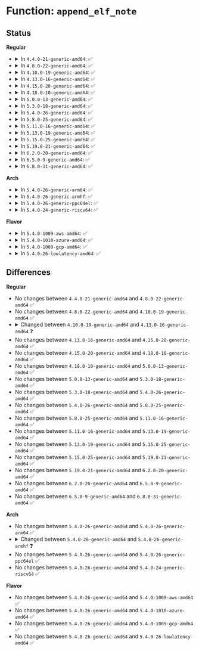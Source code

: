 # Function: <code>append_elf_note</code>

## Status
<b>Regular</b>
<ul>
<li>
<details>
<summary>In <code>4.4.0-21-generic-amd64</code>: ✅</summary>

```c
u32 * append_elf_note(u32 * buf, char * name, unsigned int type, void * data, size_t data_len)
```

```json
{
  "name": "append_elf_note",
  "collision_type": "Unique Static",
  "inline_type": "No",
  "funcs": [
    {
      "addr": 18446744071579944144,
      "name": "append_elf_note",
      "external": false,
      "loc": "kernel/kexec_core.c:950",
      "file": "kernel/kexec_core.c",
      "inline": "seen, unknown",
      "caller_inline": [],
      "caller_func": [
        "kernel/kexec_core.c:update_vmcoreinfo_note",
        "kernel/kexec_core.c:crash_save_cpu"
      ]
    }
  ],
  "symbols": [
    {
      "addr": 18446744071579944144,
      "name": "append_elf_note",
      "section": ".text",
      "bind": "STB_LOCAL",
      "size": 182
    }
  ]
}
```
</details>
</li>
<li>
<details>
<summary>In <code>4.8.0-22-generic-amd64</code>: ✅</summary>

```c
u32 * append_elf_note(u32 * buf, char * name, unsigned int type, void * data, size_t data_len)
```

```json
{
  "name": "append_elf_note",
  "collision_type": "Unique Static",
  "inline_type": "No",
  "funcs": [
    {
      "addr": 18446744071579974992,
      "name": "append_elf_note",
      "external": false,
      "loc": "kernel/kexec_core.c:997",
      "file": "kernel/kexec_core.c",
      "inline": "seen, unknown",
      "caller_inline": [],
      "caller_func": [
        "kernel/kexec_core.c:update_vmcoreinfo_note",
        "kernel/kexec_core.c:crash_save_cpu"
      ]
    }
  ],
  "symbols": [
    {
      "addr": 18446744071579974992,
      "name": "append_elf_note",
      "section": ".text",
      "bind": "STB_LOCAL",
      "size": 176
    }
  ]
}
```
</details>
</li>
<li>
<details>
<summary>In <code>4.10.0-19-generic-amd64</code>: ✅</summary>

```c
u32 * append_elf_note(u32 * buf, char * name, unsigned int type, void * data, size_t data_len)
```

```json
{
  "name": "append_elf_note",
  "collision_type": "Unique Static",
  "inline_type": "No",
  "funcs": [
    {
      "addr": 18446744071580005472,
      "name": "append_elf_note",
      "external": false,
      "loc": "kernel/kexec_core.c:999",
      "file": "kernel/kexec_core.c",
      "inline": "seen, unknown",
      "caller_inline": [],
      "caller_func": [
        "kernel/kexec_core.c:update_vmcoreinfo_note",
        "kernel/kexec_core.c:crash_save_cpu"
      ]
    }
  ],
  "symbols": [
    {
      "addr": 18446744071580005472,
      "name": "append_elf_note",
      "section": ".text",
      "bind": "STB_LOCAL",
      "size": 176
    }
  ]
}
```
</details>
</li>
<li>
<details>
<summary>In <code>4.13.0-16-generic-amd64</code>: ✅</summary>

```c
Elf64_Word * append_elf_note(Elf64_Word * buf, char * name, unsigned int type, void * data, size_t data_len)
```

```json
{
  "name": "append_elf_note",
  "collision_type": "Unique Global",
  "inline_type": "No",
  "funcs": [
    {
      "addr": 18446744071580012464,
      "name": "append_elf_note",
      "external": true,
      "loc": "kernel/crash_core.c:296",
      "file": "kernel/crash_core.c",
      "inline": "seen, unknown",
      "caller_inline": [],
      "caller_func": [
        "kernel/crash_core.c:update_vmcoreinfo_note",
        "kernel/kexec_core.c:crash_save_cpu"
      ]
    }
  ],
  "symbols": [
    {
      "addr": 18446744071580012464,
      "name": "append_elf_note",
      "section": ".text",
      "bind": "STB_GLOBAL",
      "size": 123
    }
  ]
}
```
</details>
</li>
<li>
<details>
<summary>In <code>4.15.0-20-generic-amd64</code>: ✅</summary>

```c
Elf64_Word * append_elf_note(Elf64_Word * buf, char * name, unsigned int type, void * data, size_t data_len)
```

```json
{
  "name": "append_elf_note",
  "collision_type": "Unique Global",
  "inline_type": "No",
  "funcs": [
    {
      "addr": 18446744071580059296,
      "name": "append_elf_note",
      "external": true,
      "loc": "kernel/crash_core.c:297",
      "file": "kernel/crash_core.c",
      "inline": "seen, unknown",
      "caller_inline": [],
      "caller_func": [
        "kernel/crash_core.c:update_vmcoreinfo_note",
        "kernel/kexec_core.c:crash_save_cpu"
      ]
    }
  ],
  "symbols": [
    {
      "addr": 18446744071580059296,
      "name": "append_elf_note",
      "section": ".text",
      "bind": "STB_GLOBAL",
      "size": 123
    }
  ]
}
```
</details>
</li>
<li>
<details>
<summary>In <code>4.18.0-10-generic-amd64</code>: ✅</summary>

```c
Elf64_Word * append_elf_note(Elf64_Word * buf, char * name, unsigned int type, void * data, size_t data_len)
```

```json
{
  "name": "append_elf_note",
  "collision_type": "Unique Global",
  "inline_type": "No",
  "funcs": [
    {
      "addr": 18446744071580116512,
      "name": "append_elf_note",
      "external": true,
      "loc": "kernel/crash_core.c:297",
      "file": "kernel/crash_core.c",
      "inline": "seen, unknown",
      "caller_inline": [],
      "caller_func": [
        "kernel/crash_core.c:update_vmcoreinfo_note",
        "kernel/kexec_core.c:crash_save_cpu"
      ]
    }
  ],
  "symbols": [
    {
      "addr": 18446744071580116512,
      "name": "append_elf_note",
      "section": ".text",
      "bind": "STB_GLOBAL",
      "size": 133
    }
  ]
}
```
</details>
</li>
<li>
<details>
<summary>In <code>5.0.0-13-generic-amd64</code>: ✅</summary>

```c
Elf64_Word * append_elf_note(Elf64_Word * buf, char * name, unsigned int type, void * data, size_t data_len)
```

```json
{
  "name": "append_elf_note",
  "collision_type": "Unique Global",
  "inline_type": "No",
  "funcs": [
    {
      "addr": 18446744071580163504,
      "name": "append_elf_note",
      "external": true,
      "loc": "kernel/crash_core.c:297",
      "file": "kernel/crash_core.c",
      "inline": "seen, unknown",
      "caller_inline": [],
      "caller_func": [
        "kernel/crash_core.c:update_vmcoreinfo_note",
        "kernel/kexec_core.c:crash_save_cpu"
      ]
    }
  ],
  "symbols": [
    {
      "addr": 18446744071580163504,
      "name": "append_elf_note",
      "section": ".text",
      "bind": "STB_GLOBAL",
      "size": 133
    }
  ]
}
```
</details>
</li>
<li>
<details>
<summary>In <code>5.3.0-18-generic-amd64</code>: ✅</summary>

```c
Elf64_Word * append_elf_note(Elf64_Word * buf, char * name, unsigned int type, void * data, size_t data_len)
```

```json
{
  "name": "append_elf_note",
  "collision_type": "Unique Global",
  "inline_type": "No",
  "funcs": [
    {
      "addr": 18446744071580209504,
      "name": "append_elf_note",
      "external": true,
      "loc": "kernel/crash_core.c:295",
      "file": "kernel/crash_core.c",
      "inline": "seen, unknown",
      "caller_inline": [],
      "caller_func": [
        "kernel/crash_core.c:update_vmcoreinfo_note",
        "kernel/kexec_core.c:crash_save_cpu"
      ]
    }
  ],
  "symbols": [
    {
      "addr": 18446744071580209504,
      "name": "append_elf_note",
      "section": ".text",
      "bind": "STB_GLOBAL",
      "size": 133
    }
  ]
}
```
</details>
</li>
<li>
<details>
<summary>In <code>5.4.0-26-generic-amd64</code>: ✅</summary>

```c
Elf64_Word * append_elf_note(Elf64_Word * buf, char * name, unsigned int type, void * data, size_t data_len)
```

```json
{
  "name": "append_elf_note",
  "collision_type": "Unique Global",
  "inline_type": "No",
  "funcs": [
    {
      "addr": 18446744071580257840,
      "name": "append_elf_note",
      "external": true,
      "loc": "kernel/crash_core.c:295",
      "file": "kernel/crash_core.c",
      "inline": "seen, unknown",
      "caller_inline": [],
      "caller_func": [
        "kernel/crash_core.c:update_vmcoreinfo_note",
        "kernel/kexec_core.c:crash_save_cpu"
      ]
    }
  ],
  "symbols": [
    {
      "addr": 18446744071580257840,
      "name": "append_elf_note",
      "section": ".text",
      "bind": "STB_GLOBAL",
      "size": 133
    }
  ]
}
```
</details>
</li>
<li>
<details>
<summary>In <code>5.8.0-25-generic-amd64</code>: ✅</summary>

```c
Elf64_Word * append_elf_note(Elf64_Word * buf, char * name, unsigned int type, void * data, size_t data_len)
```

```json
{
  "name": "append_elf_note",
  "collision_type": "Unique Global",
  "inline_type": "No",
  "funcs": [
    {
      "addr": 18446744071580326400,
      "name": "append_elf_note",
      "external": true,
      "loc": "kernel/crash_core.c:295",
      "file": "kernel/crash_core.c",
      "inline": "seen, unknown",
      "caller_inline": [],
      "caller_func": [
        "kernel/crash_core.c:update_vmcoreinfo_note",
        "kernel/kexec_core.c:crash_save_cpu"
      ]
    }
  ],
  "symbols": [
    {
      "addr": 18446744071580326400,
      "name": "append_elf_note",
      "section": ".text",
      "bind": "STB_GLOBAL",
      "size": 132
    }
  ]
}
```
</details>
</li>
<li>
<details>
<summary>In <code>5.11.0-16-generic-amd64</code>: ✅</summary>

```c
Elf64_Word * append_elf_note(Elf64_Word * buf, char * name, unsigned int type, void * data, size_t data_len)
```

```json
{
  "name": "append_elf_note",
  "collision_type": "Unique Global",
  "inline_type": "No",
  "funcs": [
    {
      "addr": 18446744071580311888,
      "name": "append_elf_note",
      "external": true,
      "loc": "kernel/crash_core.c:297",
      "file": "kernel/crash_core.c",
      "inline": "seen, unknown",
      "caller_inline": [],
      "caller_func": [
        "kernel/crash_core.c:update_vmcoreinfo_note",
        "kernel/kexec_core.c:crash_save_cpu"
      ]
    }
  ],
  "symbols": [
    {
      "addr": 18446744071580311888,
      "name": "append_elf_note",
      "section": ".text",
      "bind": "STB_GLOBAL",
      "size": 132
    }
  ]
}
```
</details>
</li>
<li>
<details>
<summary>In <code>5.13.0-19-generic-amd64</code>: ✅</summary>

```c
Elf64_Word * append_elf_note(Elf64_Word * buf, char * name, unsigned int type, void * data, size_t data_len)
```

```json
{
  "name": "append_elf_note",
  "collision_type": "Unique Global",
  "inline_type": "No",
  "funcs": [
    {
      "addr": 18446744071580315376,
      "name": "append_elf_note",
      "external": true,
      "loc": "kernel/crash_core.c:297",
      "file": "kernel/crash_core.c",
      "inline": "seen, unknown",
      "caller_inline": [],
      "caller_func": [
        "kernel/crash_core.c:update_vmcoreinfo_note",
        "kernel/kexec_core.c:crash_save_cpu"
      ]
    }
  ],
  "symbols": [
    {
      "addr": 18446744071580315376,
      "name": "append_elf_note",
      "section": ".text",
      "bind": "STB_GLOBAL",
      "size": 133
    }
  ]
}
```
</details>
</li>
<li>
<details>
<summary>In <code>5.15.0-25-generic-amd64</code>: ✅</summary>

```c
Elf64_Word * append_elf_note(Elf64_Word * buf, char * name, unsigned int type, void * data, size_t data_len)
```

```json
{
  "name": "append_elf_note",
  "collision_type": "Unique Global",
  "inline_type": "No",
  "funcs": [
    {
      "addr": 18446744071580468912,
      "name": "append_elf_note",
      "external": true,
      "loc": "kernel/crash_core.c:309",
      "file": "kernel/crash_core.c",
      "inline": "seen, unknown",
      "caller_inline": [],
      "caller_func": [
        "kernel/crash_core.c:update_vmcoreinfo_note",
        "kernel/kexec_core.c:crash_save_cpu"
      ]
    }
  ],
  "symbols": [
    {
      "addr": 18446744071580468912,
      "name": "append_elf_note",
      "section": ".text",
      "bind": "STB_GLOBAL",
      "size": 133
    }
  ]
}
```
</details>
</li>
<li>
<details>
<summary>In <code>5.19.0-21-generic-amd64</code>: ✅</summary>

```c
Elf64_Word * append_elf_note(Elf64_Word * buf, char * name, unsigned int type, void * data, size_t data_len)
```

```json
{
  "name": "append_elf_note",
  "collision_type": "Unique Global",
  "inline_type": "No",
  "funcs": [
    {
      "addr": 18446744071580662576,
      "name": "append_elf_note",
      "external": true,
      "loc": "kernel/crash_core.c:305",
      "file": "kernel/crash_core.c",
      "inline": "seen, unknown",
      "caller_inline": [],
      "caller_func": [
        "kernel/crash_core.c:crash_save_vmcoreinfo",
        "kernel/kexec_core.c:crash_save_cpu"
      ]
    }
  ],
  "symbols": [
    {
      "addr": 18446744071580662576,
      "name": "append_elf_note",
      "section": ".text",
      "bind": "STB_GLOBAL",
      "size": 148
    }
  ]
}
```
</details>
</li>
<li>
<details>
<summary>In <code>6.2.0-20-generic-amd64</code>: ✅</summary>

```c
Elf64_Word * append_elf_note(Elf64_Word * buf, char * name, unsigned int type, void * data, size_t data_len)
```

```json
{
  "name": "append_elf_note",
  "collision_type": "Unique Global",
  "inline_type": "No",
  "funcs": [
    {
      "addr": 18446744071580932576,
      "name": "append_elf_note",
      "external": true,
      "loc": "kernel/crash_core.c:317",
      "file": "kernel/crash_core.c",
      "inline": "seen, unknown",
      "caller_inline": [],
      "caller_func": [
        "kernel/crash_core.c:crash_save_vmcoreinfo_init",
        "kernel/crash_core.c:crash_save_vmcoreinfo",
        "kernel/kexec_core.c:crash_save_cpu"
      ]
    }
  ],
  "symbols": [
    {
      "addr": 18446744071580932576,
      "name": "append_elf_note",
      "section": ".text",
      "bind": "STB_GLOBAL",
      "size": 148
    }
  ]
}
```
</details>
</li>
<li>
<details>
<summary>In <code>6.5.0-9-generic-amd64</code>: ✅</summary>

```c
Elf64_Word * append_elf_note(Elf64_Word * buf, char * name, unsigned int type, void * data, size_t data_len)
```

```json
{
  "name": "append_elf_note",
  "collision_type": "Unique Global",
  "inline_type": "No",
  "funcs": [
    {
      "addr": 18446744071581018976,
      "name": "append_elf_note",
      "external": true,
      "loc": "kernel/crash_core.c:317",
      "file": "kernel/crash_core.c",
      "inline": "seen, unknown",
      "caller_inline": [],
      "caller_func": [
        "kernel/crash_core.c:crash_save_vmcoreinfo_init",
        "kernel/crash_core.c:crash_save_vmcoreinfo",
        "kernel/kexec_core.c:crash_save_cpu"
      ]
    }
  ],
  "symbols": [
    {
      "addr": 18446744071581018976,
      "name": "append_elf_note",
      "section": ".text",
      "bind": "STB_GLOBAL",
      "size": 148
    }
  ]
}
```
</details>
</li>
<li>
<details>
<summary>In <code>6.8.0-31-generic-amd64</code>: ✅</summary>

```c
Elf64_Word * append_elf_note(Elf64_Word * buf, char * name, unsigned int type, void * data, size_t data_len)
```

```json
{
  "name": "append_elf_note",
  "collision_type": "Unique Global",
  "inline_type": "No",
  "funcs": [
    {
      "addr": 18446744071581116864,
      "name": "append_elf_note",
      "external": true,
      "loc": "kernel/crash_core.c:636",
      "file": "kernel/crash_core.c",
      "inline": "seen, unknown",
      "caller_inline": [],
      "caller_func": [
        "kernel/crash_core.c:crash_save_vmcoreinfo_init",
        "kernel/crash_core.c:crash_save_vmcoreinfo",
        "kernel/kexec_core.c:crash_save_cpu"
      ]
    }
  ],
  "symbols": [
    {
      "addr": 18446744071581116864,
      "name": "append_elf_note",
      "section": ".text",
      "bind": "STB_GLOBAL",
      "size": 148
    }
  ]
}
```
</details>
</li>
</ul>
<b>Arch</b>
<ul>
<li>
<details>
<summary>In <code>5.4.0-26-generic-arm64</code>: ✅</summary>

```c
Elf64_Word * append_elf_note(Elf64_Word * buf, char * name, unsigned int type, void * data, size_t data_len)
```

```json
{
  "name": "append_elf_note",
  "collision_type": "Unique Global",
  "inline_type": "No",
  "funcs": [
    {
      "addr": 18446603336491500568,
      "name": "append_elf_note",
      "external": true,
      "loc": "kernel/crash_core.c:295",
      "file": "kernel/crash_core.c",
      "inline": "seen, unknown",
      "caller_inline": [],
      "caller_func": [
        "kernel/crash_core.c:update_vmcoreinfo_note",
        "kernel/kexec_core.c:crash_save_cpu"
      ]
    }
  ],
  "symbols": [
    {
      "addr": 18446603336491500568,
      "name": "append_elf_note",
      "section": ".text",
      "bind": "STB_GLOBAL",
      "size": 148
    }
  ]
}
```
</details>
</li>
<li>
<details>
<summary>In <code>5.4.0-26-generic-armhf</code>: ✅</summary>

```c
Elf32_Word * append_elf_note(Elf32_Word * buf, char * name, unsigned int type, void * data, size_t data_len)
```

```json
{
  "name": "append_elf_note",
  "collision_type": "Unique Global",
  "inline_type": "No",
  "funcs": [
    {
      "addr": 3225482136,
      "name": "append_elf_note",
      "external": true,
      "loc": "kernel/crash_core.c:295",
      "file": "kernel/crash_core.c",
      "inline": "seen, unknown",
      "caller_inline": [],
      "caller_func": [
        "kernel/crash_core.c:update_vmcoreinfo_note",
        "kernel/kexec_core.c:crash_save_cpu"
      ]
    }
  ],
  "symbols": [
    {
      "addr": 3225482136,
      "name": "append_elf_note",
      "section": ".text",
      "bind": "STB_GLOBAL",
      "size": 124
    }
  ]
}
```
</details>
</li>
<li>
<details>
<summary>In <code>5.4.0-26-generic-ppc64el</code>: ✅</summary>

```c
Elf64_Word * append_elf_note(Elf64_Word * buf, char * name, unsigned int type, void * data, size_t data_len)
```

```json
{
  "name": "append_elf_note",
  "collision_type": "Unique Global",
  "inline_type": "No",
  "funcs": [
    {
      "addr": 13835058055284460064,
      "name": "append_elf_note",
      "external": true,
      "loc": "kernel/crash_core.c:295",
      "file": "kernel/crash_core.c",
      "inline": "seen, unknown",
      "caller_inline": [],
      "caller_func": [
        "arch/powerpc/kernel/fadump.c:fadump_regs_to_elf_notes",
        "kernel/crash_core.c:update_vmcoreinfo_note",
        "kernel/kexec_core.c:crash_save_cpu"
      ]
    }
  ],
  "symbols": [
    {
      "addr": 13835058055284460064,
      "name": "append_elf_note",
      "section": ".text",
      "bind": "STB_GLOBAL",
      "size": 208
    }
  ]
}
```
</details>
</li>
<li>
<details>
<summary>In <code>5.4.0-24-generic-riscv64</code>: ✅</summary>

```c
Elf64_Word * append_elf_note(Elf64_Word * buf, char * name, unsigned int type, void * data, size_t data_len)
```

```json
{
  "name": "append_elf_note",
  "collision_type": "Unique Global",
  "inline_type": "No",
  "funcs": [
    {
      "addr": 18446743936271942320,
      "name": "append_elf_note",
      "external": true,
      "loc": "kernel/crash_core.c:295",
      "file": "kernel/crash_core.c",
      "inline": "seen, unknown",
      "caller_inline": [],
      "caller_func": [
        "kernel/crash_core.c:update_vmcoreinfo_note"
      ]
    }
  ],
  "symbols": [
    {
      "addr": 18446743936271942320,
      "name": "append_elf_note",
      "section": ".text",
      "bind": "STB_GLOBAL",
      "size": 140
    }
  ]
}
```
</details>
</li>
</ul>
<b>Flavor</b>
<ul>
<li>
<details>
<summary>In <code>5.4.0-1009-aws-amd64</code>: ✅</summary>

```c
Elf64_Word * append_elf_note(Elf64_Word * buf, char * name, unsigned int type, void * data, size_t data_len)
```

```json
{
  "name": "append_elf_note",
  "collision_type": "Unique Global",
  "inline_type": "No",
  "funcs": [
    {
      "addr": 18446744071580226640,
      "name": "append_elf_note",
      "external": true,
      "loc": "kernel/crash_core.c:295",
      "file": "kernel/crash_core.c",
      "inline": "seen, unknown",
      "caller_inline": [],
      "caller_func": [
        "kernel/crash_core.c:update_vmcoreinfo_note",
        "kernel/kexec_core.c:crash_save_cpu"
      ]
    }
  ],
  "symbols": [
    {
      "addr": 18446744071580226640,
      "name": "append_elf_note",
      "section": ".text",
      "bind": "STB_GLOBAL",
      "size": 133
    }
  ]
}
```
</details>
</li>
<li>
<details>
<summary>In <code>5.4.0-1010-azure-amd64</code>: ✅</summary>

```c
Elf64_Word * append_elf_note(Elf64_Word * buf, char * name, unsigned int type, void * data, size_t data_len)
```

```json
{
  "name": "append_elf_note",
  "collision_type": "Unique Global",
  "inline_type": "No",
  "funcs": [
    {
      "addr": 18446744071580174128,
      "name": "append_elf_note",
      "external": true,
      "loc": "kernel/crash_core.c:295",
      "file": "kernel/crash_core.c",
      "inline": "seen, unknown",
      "caller_inline": [],
      "caller_func": [
        "kernel/crash_core.c:update_vmcoreinfo_note",
        "kernel/kexec_core.c:crash_save_cpu"
      ]
    }
  ],
  "symbols": [
    {
      "addr": 18446744071580174128,
      "name": "append_elf_note",
      "section": ".text",
      "bind": "STB_GLOBAL",
      "size": 133
    }
  ]
}
```
</details>
</li>
<li>
<details>
<summary>In <code>5.4.0-1009-gcp-amd64</code>: ✅</summary>

```c
Elf64_Word * append_elf_note(Elf64_Word * buf, char * name, unsigned int type, void * data, size_t data_len)
```

```json
{
  "name": "append_elf_note",
  "collision_type": "Unique Global",
  "inline_type": "No",
  "funcs": [
    {
      "addr": 18446744071580218112,
      "name": "append_elf_note",
      "external": true,
      "loc": "kernel/crash_core.c:295",
      "file": "kernel/crash_core.c",
      "inline": "seen, unknown",
      "caller_inline": [],
      "caller_func": [
        "kernel/crash_core.c:update_vmcoreinfo_note",
        "kernel/kexec_core.c:crash_save_cpu"
      ]
    }
  ],
  "symbols": [
    {
      "addr": 18446744071580218112,
      "name": "append_elf_note",
      "section": ".text",
      "bind": "STB_GLOBAL",
      "size": 133
    }
  ]
}
```
</details>
</li>
<li>
<details>
<summary>In <code>5.4.0-26-lowlatency-amd64</code>: ✅</summary>

```c
Elf64_Word * append_elf_note(Elf64_Word * buf, char * name, unsigned int type, void * data, size_t data_len)
```

```json
{
  "name": "append_elf_note",
  "collision_type": "Unique Global",
  "inline_type": "No",
  "funcs": [
    {
      "addr": 18446744071580270880,
      "name": "append_elf_note",
      "external": true,
      "loc": "kernel/crash_core.c:295",
      "file": "kernel/crash_core.c",
      "inline": "seen, unknown",
      "caller_inline": [],
      "caller_func": [
        "kernel/crash_core.c:update_vmcoreinfo_note",
        "kernel/kexec_core.c:crash_save_cpu"
      ]
    }
  ],
  "symbols": [
    {
      "addr": 18446744071580270880,
      "name": "append_elf_note",
      "section": ".text",
      "bind": "STB_GLOBAL",
      "size": 133
    }
  ]
}
```
</details>
</li>
</ul>

## Differences
<b>Regular</b>
<ul>
<li>
No changes between <code>4.4.0-21-generic-amd64</code> and <code>4.8.0-22-generic-amd64</code> ✅
</li>
<li>
No changes between <code>4.8.0-22-generic-amd64</code> and <code>4.10.0-19-generic-amd64</code> ✅
</li>
<li>
<details>
<summary>Changed between <code>4.10.0-19-generic-amd64</code> and <code>4.13.0-16-generic-amd64</code> ❓</summary>
<ul>
<li>
<b>Param type changed. </b>
<code>u32 * buf</code> ➡️ <code>Elf64_Word * buf</code>
</li>
<li>
<b>Return type changed. </b>
<code>u32 *</code> ➡️ <code>Elf64_Word *</code>
</li>
</ul>
</details>
</li>
<li>
No changes between <code>4.13.0-16-generic-amd64</code> and <code>4.15.0-20-generic-amd64</code> ✅
</li>
<li>
No changes between <code>4.15.0-20-generic-amd64</code> and <code>4.18.0-10-generic-amd64</code> ✅
</li>
<li>
No changes between <code>4.18.0-10-generic-amd64</code> and <code>5.0.0-13-generic-amd64</code> ✅
</li>
<li>
No changes between <code>5.0.0-13-generic-amd64</code> and <code>5.3.0-18-generic-amd64</code> ✅
</li>
<li>
No changes between <code>5.3.0-18-generic-amd64</code> and <code>5.4.0-26-generic-amd64</code> ✅
</li>
<li>
No changes between <code>5.4.0-26-generic-amd64</code> and <code>5.8.0-25-generic-amd64</code> ✅
</li>
<li>
No changes between <code>5.8.0-25-generic-amd64</code> and <code>5.11.0-16-generic-amd64</code> ✅
</li>
<li>
No changes between <code>5.11.0-16-generic-amd64</code> and <code>5.13.0-19-generic-amd64</code> ✅
</li>
<li>
No changes between <code>5.13.0-19-generic-amd64</code> and <code>5.15.0-25-generic-amd64</code> ✅
</li>
<li>
No changes between <code>5.15.0-25-generic-amd64</code> and <code>5.19.0-21-generic-amd64</code> ✅
</li>
<li>
No changes between <code>5.19.0-21-generic-amd64</code> and <code>6.2.0-20-generic-amd64</code> ✅
</li>
<li>
No changes between <code>6.2.0-20-generic-amd64</code> and <code>6.5.0-9-generic-amd64</code> ✅
</li>
<li>
No changes between <code>6.5.0-9-generic-amd64</code> and <code>6.8.0-31-generic-amd64</code> ✅
</li>
</ul>
<b>Arch</b>
<ul>
<li>
No changes between <code>5.4.0-26-generic-amd64</code> and <code>5.4.0-26-generic-arm64</code> ✅
</li>
<li>
<details>
<summary>Changed between <code>5.4.0-26-generic-amd64</code> and <code>5.4.0-26-generic-armhf</code> ❓</summary>
<ul>
<li>
<b>Param type changed. </b>
<code>Elf64_Word * buf</code> ➡️ <code>Elf32_Word * buf</code>
</li>
<li>
<b>Return type changed. </b>
<code>Elf64_Word *</code> ➡️ <code>Elf32_Word *</code>
</li>
</ul>
</details>
</li>
<li>
No changes between <code>5.4.0-26-generic-amd64</code> and <code>5.4.0-26-generic-ppc64el</code> ✅
</li>
<li>
No changes between <code>5.4.0-26-generic-amd64</code> and <code>5.4.0-24-generic-riscv64</code> ✅
</li>
</ul>
<b>Flavor</b>
<ul>
<li>
No changes between <code>5.4.0-26-generic-amd64</code> and <code>5.4.0-1009-aws-amd64</code> ✅
</li>
<li>
No changes between <code>5.4.0-26-generic-amd64</code> and <code>5.4.0-1010-azure-amd64</code> ✅
</li>
<li>
No changes between <code>5.4.0-26-generic-amd64</code> and <code>5.4.0-1009-gcp-amd64</code> ✅
</li>
<li>
No changes between <code>5.4.0-26-generic-amd64</code> and <code>5.4.0-26-lowlatency-amd64</code> ✅
</li>
</ul>
